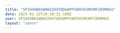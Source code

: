 ```yaml
---
title: "SP1049B6SW0W3ZH4TQDGWPPVARFHCHM3MFZ89MHG5"
date: 2025-01-22T18:10:31.188Z
user: SP1049B6SW0W3ZH4TQDGWPPVARFHCHM3MFZ89MHG5
layout: "users"
---
```

    